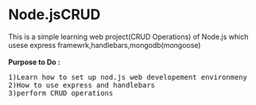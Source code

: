 # Node.jsCRUD
This is a simple learning web project(CRUD Operations) of Node.js which usese express framewrk,handlebars,mongodb(mongoose)
<br>
<br>
**Purpose to Do :**
<pre>
1)Learn how to set up nod.js web developement environmeny
2)How to use express and handlebars
3)perform CRUD operations
</pre>

